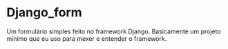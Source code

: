 # Django_form
Um formulário simples feito no framework Django.
Basicamente um projeto mínimo que eu uso para mexer e entender o framework.
